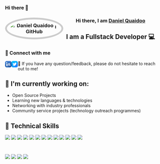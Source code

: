 ### Hi there 👋

<!--
**HeyMrQuaidoo/HeyMrQuaidoo** is a ✨ _special_ ✨ repository because its `README.md` (this file) appears on your GitHub profile.

Here are some ideas to get you started:

- 🔭 I’m currently working on ...
- 🌱 I’m currently learning ...
- 👯 I’m looking to collaborate on ...
- 🤔 I’m looking for help with ...
- 💬 Ask me about ...
- 📫 How to reach me: ...
- 😄 Pronouns: ...
- ⚡ Fun fact: ...
-->

<h3 align="center">
    <img align="left" style="width: 160px; padding:10px; border: 6px solid #ccc; border-radius: 50%;" src="https://avatars.githubusercontent.com/u/46993996?v=4" alt="Daniel Quaidoo | GitHub" width="21px" />
    Hi there, I am <a href="https://www.linkedin.com/in/danielquaidoo/" target="_blank" rel="noreferrer">Daniel Quaidoo</a>
</h3>

<h2 align="center">
    I am a Fullstack Developer 💻
</h2>

### 🤝 Connect with me

<a href="https://www.linkedin.com/in/danielquaidoo/"><img align="left" src="https://raw.githubusercontent.com/HeyMrQuaidoo/HeyMrQuaidoo/main/images/linkedin.png" alt="Daniel Quaidoo | LinkedIn" width="21px"/></a>
<a href="https://twitter.com/ghavenor"><img align="left" src="https://raw.githubusercontent.com/HeyMrQuaidoo/HeyMrQuaidoo/main/images/twitter.png" alt="Ghavenor | Twitter" width="21px"/></a>

💬 If you have any question/feedback, please do not hesitate to reach out to me!

## 🔭 I'm currently working on:

- Open Source Projects
- Learning new languages & technologies
- Networking with industry professionals
- Community service projects (technology outreach programmes)

## 💼 Technical Skills

<!--![](https://img.shields.io/badge/Code-Postgres-informational?style=flat&logo=PostgreSQL&color=336791)
![](https://img.shields.io/badge/Code-MongoDB-informational?style=flat&logo=SQLite&color=003B57) 
 -->

![](https://img.shields.io/badge/Code-Perl-informational?style=flat&logo=Perl&color=39457E)
![](https://img.shields.io/badge/Code-PHP-informational?style=flat&logo=PHP&color=007ec6)
![](https://img.shields.io/badge/Code-Python-informational?style=flat&logo=Python&color=3776AB)
![](https://img.shields.io/badge/Code-React-informational?style=flat&logo=react&color=61DAFB)
![](https://img.shields.io/badge/Code-JavaScript-informational?style=flat&logo=JavaScript&color=F7DF1E)
![](https://img.shields.io/badge/Code-Node-informational?style=flat&logo=Node&color=339933)
![](https://img.shields.io/badge/Code-Angular-informational?style=flat&logo=Angular&color=DD0031)
![](https://img.shields.io/badge/Code-HTML5-informational?style=flat&logo=HTML5&color=E34F26)
![](https://img.shields.io/badge/Code-CSS3-informational?style=flat&logo=CSS3&color=1572B6)
![](https://img.shields.io/badge/Code-TypeScript-informational?style=flat&logo=TypeScript&color=F7DF1E)
![](https://img.shields.io/badge/Code-Ruby-informational?style=flat&logo=Ruby&color=CC342D)
![](https://img.shields.io/badge/Code-Ruby_on_Rails-informational?style=flat&logo=Ruby-On-Rails&color=CC0000)
![](https://img.shields.io/badge/Code-Java-informational?style=flat&logo=Java&color=007396)

</br>

![](https://img.shields.io/badge/Tools-Git-informational?style=flat&logo=Git&color=F05032)
![](https://img.shields.io/badge/Tools-GitHub-informational?style=flat&logo=GitHub&color=181717)
![](https://img.shields.io/badge/Tools-NPM-informational?style=flat&logo=NPM&color=CB3837)
![](https://img.shields.io/badge/Tools-Docker-informational?style=flat&logo=Docker&color=2496ED)
<!--
## 📈 GitHub Stats

[![Anurag's GitHub stats](https://github-readme-stats.vercel.app/api?username=HeyMrQuaidoo&count_private=true&show_icons=true&theme=gruvbox)](https://github.com/HeyMrQuaidoo)

[![Top Langs](https://github-readme-stats.vercel.app/api/top-langs/?username=DaCardinal&layout=compact)](https://github.com/HeyMrQuaidoo)

 [![Visitors](https://visitor-badge.glitch.me/badge?page_id=yushi1007.yushi1007)](https://www.yushi.dev/) -->
